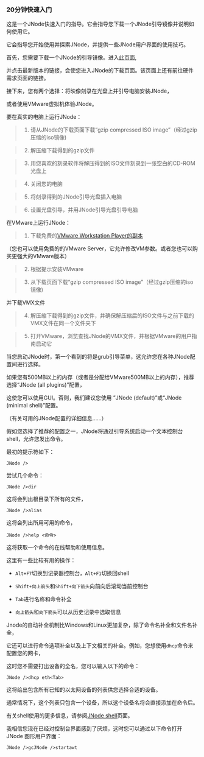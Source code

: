 ### 20分钟快速入门 ###

这是一个JNode快速入门的指导。它会指导您下载一个JNode引导镜像并说明如何使用它。

它会指导您开始使用并探索JNode，并提供一些JNode用户界面的使用技巧。

首先，您需要下载一个JNode的引导镜像。进入[此页面](http://www.jnode.org/taxonomy/term/2),

并点击最新版本的链接，会使您进入JNode的下载页面。该页面上还有前往硬件需求页面的链接。

接下来，您有两个选择：将映像刻录在光盘上并引导电脑安装JNode，

或者使用VMware虚拟机体验JNode。

要在真实的电脑上运行JNode：

> 1. 请从JNode的下载页面下载“gzip compressed ISO image”（经过gzip压缩的iso镜像)

> 2. 解压缩下载得到的gzip文件

> 3. 用您喜欢的刻录软件将解压得到的ISO文件刻录到一张空白的CD-ROM光盘上

> 4. 关闭您的电脑

> 5. 将刻录得到的JNode引导光盘插入电脑

> 6. 设置光盘引导，并用JNode引导光盘引导电脑

在VMware上运行JNode：

> 1. 下载免费的[VMware Workstation Player的副本](https://my.vmware.com/web/vmware/downloads)

 （您也可以使用免费的的VMware Server，它允许修改VM参数。或者您也可以购买更强大的VMware版本）

> 2. 根据提示安装VMware

> 3. 从下载页面下载“gzip compressed ISO image”（经过gzip压缩的iso镜像)

 并下载VMX文件

> 4. 解压缩下载得到的gzip文件，并确保解压缩后的ISO文件与之前下载的VMX文件在同一个文件夹下

> 5. 打开VMware，浏览查找JNode的VMX文件，并根据VMware的用户指南启动它

当您启动JNode时，第一个看到的将是grub引导菜单，这允许您在各种JNode配置间进行选择。

如果您有500MB以上的内存（或者是分配给VMware500MB以上的内存），推荐选择“JNode (all plugins)”配置，

这使您可以使用GUI。否则，我们建议您使用 ”JNode (default)”或“JNode (minimal shell)”配置。

（有关可用的JNode配置的详细信息……）

假如您选择了推荐的配置之一，JNode将通过引导系统启动一个文本控制台shell，允许您发出命令。

最初的提示符如下：

`JNode />`

 尝试几个命令：

 `JNode />dir`

 这将会列出根目录下所有的文件，

 `JNode />alias`

 这将会列出所用可用的命令，

 `JNode />help <命令>`

 这将获取一个命令的在线帮助和使用信息。

 这里有一些比较有用的操作：

* `Alt+F7`切换到记录器控制台，`Alt+F1`切换回shell

* `Shift+向上箭头`和`Shift+向下箭头`向前向后滚动当前控制台

* `Tab`进行名称和命令补全

* `向上箭头`和`向下箭头`可以从历史记录中选取信息

Jnode的自动补全机制比Windows和Linux更加复杂，除了命令名补全和文件名补全，

它还可以进行命令选项补全以及上下文相关的补全。例如，您想使用`dhcp`命令来配置您的网卡，

这时您不需要打出设备的全名，您可以输入以下的命令：

`JNode />dhcp eth<Tab>`

这将给出包含所有已知的以太网设备的列表供您选择合适的设备。

通常情况下，这个列表只包含一个设备，所以这个设备名将会直接添加在命令后。

有关shell使用的更多信息，请参阅[JNode shell](http://www.jnode.org/node/88)页面。

我相信您现在已经对控制台界面感到了厌烦，这时您可以通过以下命令打开JNode 图形用户界面：  

`JNode />gcJNode />startawt`  

